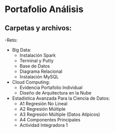 # Portafolio Análisis

## Carpetas y archivos:
-Reto:
- Big Data:
  - Instalación Spark
  - Terminal y Putty
  - Base de Datos
  - Diagrama Relacional
  - Instalación MySQL
- Cloud Computing:
  - Evidencia Portafolio Individual
  - Diseño de Arquitectura en la Nube
- Estadística Avanzada Para la Ciencia de Datos:
  - A1 Regresión No Lineal
  - A2 Regresión Múltiple
  - A3 Regresión Múltiple (Datos Atípicos)
  - A4 Componentes Principales
  - Actividad Integradora 1

